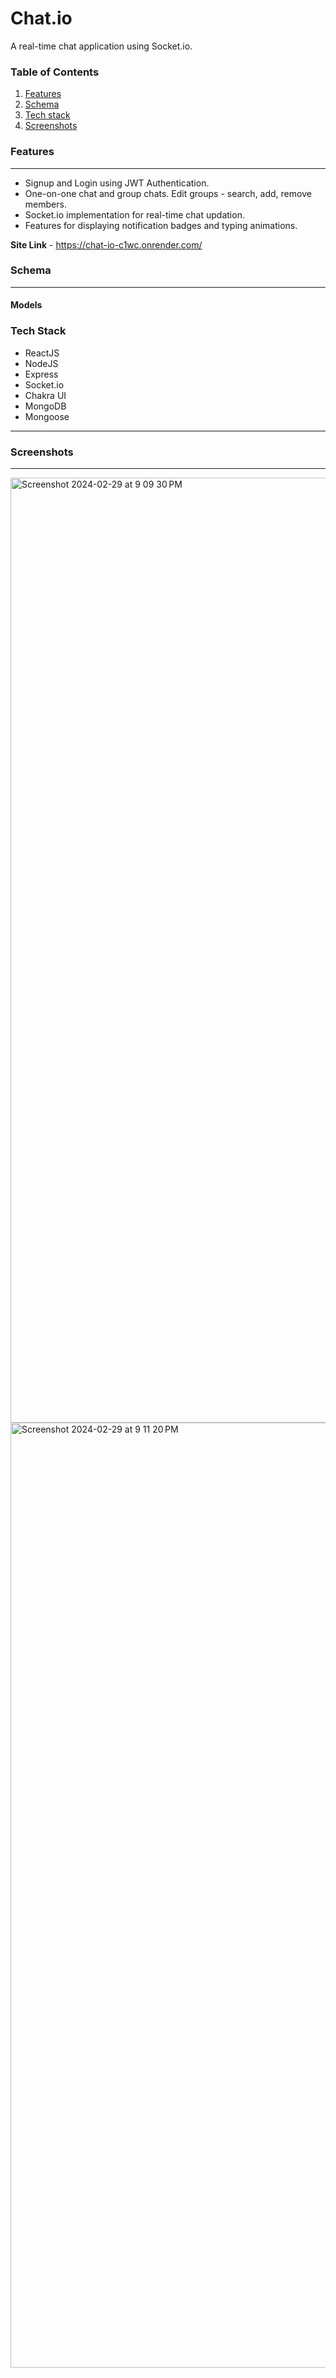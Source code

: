 <h1>Chat.io</h1>

A real-time chat application using Socket.io.<br/>

<h3>Table of Contents</h3>
<ol>
  <li><a href="#features">Features</a></li>
  <li><a href="#schema">Schema</a></li>
  <li><a href="#techstack">Tech stack</a></li>
  <li><a href="#screenshots">Screenshots</a></li>
</ol>

<h3 id="features">Features</h3>
<hr/>
<ul>
  <li>Signup and Login using JWT Authentication.</li>
  <li>One-on-one chat and group chats. Edit groups - search, add, remove members.</li>
  <li>Socket.io implementation for real-time chat updation.</li>
  <li>Features for displaying notification badges and typing animations.</li>
</ul>

<strong>Site Link</strong> - https://chat-io-c1wc.onrender.com/

<h3 id="schema">Schema</h3>
<hr/>
<h4>Models</h4>

<h3 id="techstack">Tech Stack</h3>
<ul>
  <li>ReactJS</li>
  <li>NodeJS</li>
  <li>Express</li>
  <li>Socket.io</li>
  <li>Chakra UI</li>
  <li>MongoDB</li>
  <li>Mongoose</li>
</ul>
<hr/>

<h3 id="screenshots">Screenshots</h3>
<hr/>
<img width="1512" alt="Screenshot 2024-02-29 at 9 09 30 PM" src="https://github.com/shreyas710/Chat.io/assets/62650542/baeac118-36aa-41ca-8dd6-f25227a684cb">
<img width="1512" alt="Screenshot 2024-02-29 at 9 11 20 PM" src="https://github.com/shreyas710/Chat.io/assets/62650542/8c69c590-8b75-434c-999c-79e0748c9102">
